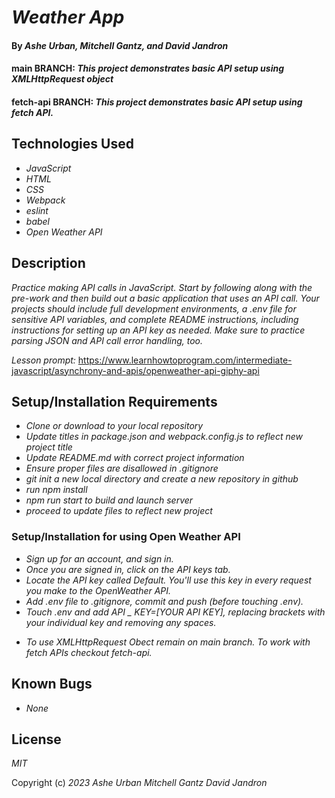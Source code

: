 # _Weather App_


#### By _Ashe Urban, Mitchell Gantz, and David Jandron_

#### main BRANCH: _This project demonstrates basic API setup using XMLHttpRequest object_
#### fetch-api BRANCH: _This project demonstrates basic API setup using fetch API._ 

## Technologies Used

- _JavaScript_
- _HTML_
- _CSS_
- _Webpack_
- _eslint_
- _babel_
- _Open Weather API_


## Description

_Practice making API calls in JavaScript. Start by following along with the pre-work and then build out a basic application that uses an API call. Your projects should include full development environments, a .env file for sensitive API variables, and complete README instructions, including instructions for setting up an API key as needed. Make sure to practice parsing JSON and API call error handling, too._

_Lesson prompt:_ https://www.learnhowtoprogram.com/intermediate-javascript/asynchrony-and-apis/openweather-api-giphy-api

## Setup/Installation Requirements

- _Clone or download to your local repository_
- _Update titles in package.json and webpack.config.js to reflect new project title_
- _Update README.md with correct project information_
- _Ensure proper files are disallowed in .gitignore_
- _git init a new local directory and create a new repository in github_
- _run npm install_
- _npm run start to build and launch server_
- _proceed to update files to reflect new project_

### Setup/Installation for using Open Weather API
- _Sign up for an account, and sign in._
- _Once you are signed in, click on the API keys tab._
- _Locate the API key called Default. You'll use this key in every request you make to the OpenWeather API._
- _Add .env file to .gitignore, commit and push (before touching .env)._
- _Touch .env and add API _ KEY=[YOUR API KEY], replacing brackets with your individual key and removing any spaces._

* _To use XMLHttpRequest Obect remain on main branch. To work with fetch APIs checkout fetch-api._

## Known Bugs

- _None_

## License

_MIT_

Copyright (c) _2023_ _Ashe Urban_ _Mitchell Gantz_ _David Jandron_